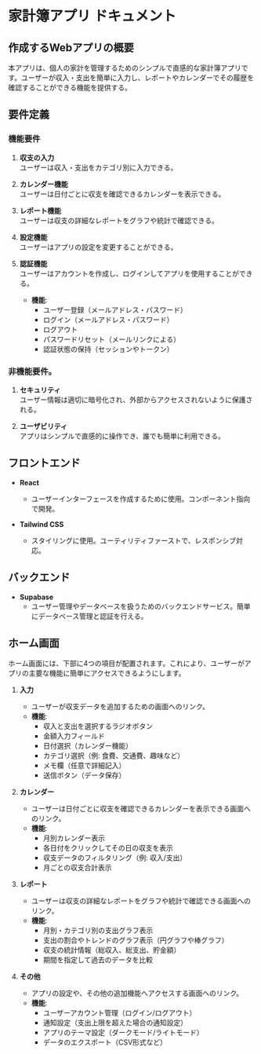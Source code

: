 # 家計簿アプリ ドキュメント

## 作成するWebアプリの概要
本アプリは、個人の家計を管理するためのシンプルで直感的な家計簿アプリです。ユーザーが収入・支出を簡単に入力し、レポートやカレンダーでその履歴を確認することができる機能を提供する。

## 要件定義

### 機能要件
1. **収支の入力**  
   ユーザーは収入・支出をカテゴリ別に入力できる。
   
2. **カレンダー機能**  
   ユーザーは日付ごとに収支を確認できるカレンダーを表示できる。

3. **レポート機能**  
   ユーザーは収支の詳細なレポートをグラフや統計で確認できる。

4. **設定機能**  
   ユーザーはアプリの設定を変更することができる。

5. **認証機能**  
   ユーザーはアカウントを作成し、ログインしてアプリを使用することができる。
   - **機能**:  
     - ユーザー登録（メールアドレス・パスワード）
     - ログイン（メールアドレス・パスワード）
     - ログアウト
     - パスワードリセット（メールリンクによる）
     - 認証状態の保持（セッションやトークン）

### 非機能要件。

1. **セキュリティ**  
   ユーザー情報は適切に暗号化され、外部からアクセスされないように保護される。

2. **ユーザビリティ**  
   アプリはシンプルで直感的に操作でき、誰でも簡単に利用できる。

## フロントエンド
- **React**  
  - ユーザーインターフェースを作成するために使用。コンポーネント指向で開発。

- **Tailwind CSS**  
  - スタイリングに使用。ユーティリティファーストで、レスポンシブ対応。

## バックエンド
- **Supabase**  
  - ユーザー管理やデータベースを扱うためのバックエンドサービス。簡単にデータベース管理と認証を行える。

## ホーム画面
ホーム画面には、下部に4つの項目が配置されます。これにより、ユーザーがアプリの主要な機能に簡単にアクセスできるようにします。

1. **入力**  
   - ユーザーが収支データを追加するための画面へのリンク。
   - **機能**:  
     - 収入と支出を選択するラジオボタン
     - 金額入力フィールド
     - 日付選択（カレンダー機能）
     - カテゴリ選択（例: 食費、交通費、趣味など）
     - メモ欄（任意で詳細記入）
     - 送信ボタン（データ保存）

2. **カレンダー**  
   - ユーザーは日付ごとに収支を確認できるカレンダーを表示できる画面へのリンク。
   - **機能**:
     - 月別カレンダー表示
     - 各日付をクリックしてその日の収支を表示
     - 収支データのフィルタリング（例: 収入/支出）
     - 月ごとの収支合計表示

3. **レポート**  
   - ユーザーは収支の詳細なレポートをグラフや統計で確認できる画面へのリンク。
   - **機能**:
     - 月別・カテゴリ別の支出グラフ表示
     - 支出の割合やトレンドのグラフ表示（円グラフや棒グラフ）
     - 収支の統計情報（総収入、総支出、貯金額）
     - 期間を指定して過去のデータを比較

4. **その他**  
   - アプリの設定や、その他の追加機能へアクセスする画面へのリンク。
   - **機能**:
     - ユーザーアカウント管理（ログイン/ログアウト）
     - 通知設定（支出上限を超えた場合の通知設定）
     - アプリのテーマ設定（ダークモード/ライトモード）
     - データのエクスポート（CSV形式など）
